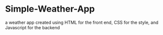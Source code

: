 # Simple-Weather-App
a weather app created using HTML for the front end, CSS for the style, and Javascript for the backend
